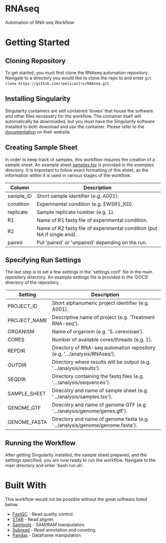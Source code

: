 # RNAseq
Automation of RNA-seq Workflow

# Getting Started

## Cloning Repository

To get started, you must first clone the RNAseq automation repository. Navigate to a directory you would like to clone the repo to and enter `git clone https://github.com/rpolicastro/RNAseq.git`.

## Installing Singularity

Singularity containers are self contained 'boxes' that house the software and other files necessary for the workflow. The container itself will automatically be downloaded, but you must have the Singularity software installed to both download and use the container. Please refer to the [documentation](https://www.sylabs.io/docs/) on their website.

## Creating Sample Sheet

In order to keep track of samples, this workflow requires the creation of a sample sheet. An example sheet [samples.tsv](https://github.com/rpolicastro/RNAseq/blob/master/examples/samples.tsv) is provided in the *examples* directory. It is important to follow exact formatting of this sheet, as the information within it is used in various stages of the workflow.

| Column | Description |
| ------ | ----------- |
| sample_ID | Short sample identifier (e.g. A001). |
| condition | Experimental condition (e.g. EWSR1_KD). |
| replicate | Sample replicate number (e.g. 1). |
| R1 | Name of R1 fastq file of experimental condition. |
| R2 | Name of R2 fastq file of experimental condition (put NA if single end). |
| paired | Put 'paired' or 'unpaired' depending on the run. |

## Specifying Run Settings

The last step is to set a few settings in the 'settings.conf' file in the main repository directory. An example settings file is provided in the 'DOCS' directory of the repository.

| Setting | Description |
| ------- | ----------- |
|PROJECT_ID| Short alphanumeric project identifier (e.g. A001). |
|PROJECT_NAME| Descriptive name of project (e.g. 'Treatment RNA-seq').|
|ORGANISM| Name of organism (e.g. 'S. cerevisiae').|
|CORES| Number of available cores/threads (e.g. 1).|
|REPDIR| Directory of RNA-seq automation repository (e.g. '.../analysis/RNAseq').|
|OUTDIR| Directory where results will be output (e.g. '.../analysis/results').|
|SEQDIR| Directory containing the fastq files (e.g. '.../analysis/sequences').|
|SAMPLE_SHEET| Direcotry and name of sample sheet (e.g. '.../analysis/samples.tsv').|
|GENOME_GTF| Direcotry and name of genome GTF (e.g. '.../analysis/genome/genes.gtf').|
|GENOME_FASTA| Directory and name of genome fasta (e.g. '.../analysis/genome/genome.fasta').|

## Running the Workflow

After getting Singularity installed, the sample sheet prepared, and the settings specified, you are now ready to run the workflow. Navigate to the main directory and enter 'bash run.sh'.

# Built With

This workflow would not be possible without the great software listed below.

- [FastQC](https://www.bioinformatics.babraham.ac.uk/projects/fastqc/) - Read quality control.
- [STAR](https://github.com/alexdobin/STAR) - Read aligner.
- [Samtools](http://www.htslib.org/) - SAM/BAM manipulation.
- [Subread](http://subread.sourceforge.net/) - Read annotation and counting.
- [Pandas](https://pandas.pydata.org/) - Dataframe manipulation.
